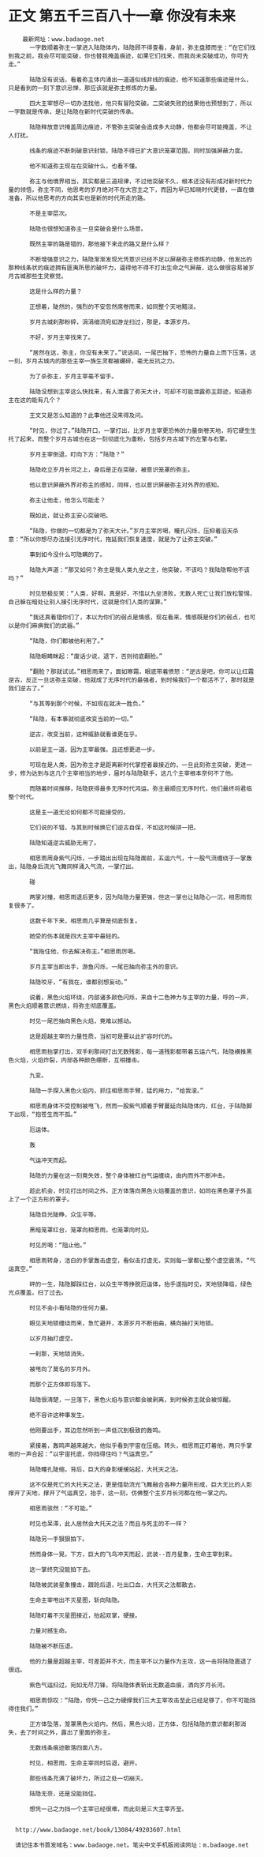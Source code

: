 # 正文 第五千三百八十一章 你没有未来
        最新网址：www.badaoge.net
          一字数顺着弥主一掌进入陆隐体内，陆隐顾不得查看，身前，弥主盘膝而坐：“在它们找到我之前，我会尽可能突破，你也替我掩盖痕迹，如果它们找来，而我尚未突破成功，你可先走。”
      
          陆隐没有说话，看着弥主体内涌出一道道似线非线的痕迹，他不知道那些痕迹是什么，只是看到的一刻下意识忌惮，那应该就是弥主修炼的力量。
      
          四大主宰想尽一切办法找他，他只有冒险突破。二突破失败的结果他也预想到了，所以一字数就是传承，是让陆隐在新时代突破的传承。
      
          陆隐释放意识掩盖周边痕迹，不管弥主突破会造成多大动静，他都会尽可能掩盖，不让人打扰。
      
          线条的痕迹不断刺破意识封锁，陆隐不得已扩大意识笼罩范围，同时加强屏蔽力度。
      
          他不知道弥主现在在突破什么，也看不懂。
      
          弥主与他境界相当，其实都是三道规律，不过他突破不久，根本还没有形成对新时代力量的领悟，弥主不同，他思考的岁月绝对不在大宫主之下，而因为早已知晓时代更替，一直在做准备，所以他思考的方向其实也是新的时代所走的路。
      
          不是主宰层次。
      
          陆隐也很想知道弥主一旦突破会是什么场景。
      
          既然主宰的路是错的，那他接下来走的路又是什么样？
      
          不断增强意识之力，陆隐渐渐发现光凭意识已经不足以屏蔽弥主修炼的动静，他发出的那种线条状的痕迹拥有匪夷所思的破坏力，逼得他不得不打出生命之气屏蔽，这么做很容易被岁月古城那些生灵察觉。
      
          这是什么样的力量？
      
          正想着，陡然的，强烈的不安忽然席卷而来，如同整个天地黯淡。
      
          岁月古城刹那粉碎，涓涓细流宛如游龙扫过，那是，本源岁月。
      
          不好，岁月主宰找来了。
      
          “居然在这，弥主，你没有未来了。”说话间，一尾巴抽下，恐怖的力量自上而下压落，这一刻，岁月古城内的那些主宰一族生灵都被碾碎，毫无反抗之力。
      
          为了杀弥主，岁月主宰毫不留手。
      
          陆隐没想到主宰这么快找来，有人泄露了弥天大计，可却不可能泄露弥主踪迹，知道弥主在这的能有几个？
      
          王文又是怎么知道的？此事他还没来得及问。
      
          “时见，你过了。”陆隐开口，一掌打出，比岁月主宰更恐怖的力量倒卷天地，将它硬生生托了起来，而整个岁月古城也在这一刻彻底化为齑粉，包括岁月古城下的左擎与右擎。
      
          岁月主宰倒退，盯向下方：“陆隐？”
      
          陆隐屹立岁月长河之上，身后是正在突破，被意识笼罩的弥主。
      
          他以意识屏蔽外界对弥主的感知，同样，也以意识屏蔽弥主对外界的感知。
      
          弥主让他走，他怎么可能走？
      
          既如此，就让弥主安心突破吧。
      
          “陆隐，你做的一切都是为了弥天大计。”岁月主宰厉喝，瞳孔闪烁，压抑着滔天杀意：“所以你想尽办法接引无序时代，拖延我们恢复速度，就是为了让弥主突破。”
      
          事到如今没什么可隐瞒的了。
      
          陆隐大声道：“那又如何？弥主是我人类九垒之主，他突破，不该吗？我陆隐帮他不该吗？”
      
          时见怒极反笑：“人类，好啊，真是好，不惜以九垒溃败，无数人死亡让我们放松警惕，自己躲在暗处让别人接引无序时代，这就是你们人类的谋算。”
      
          “我还真看错你们了，本以为你们的弱点是情感，现在看来，情感既是你们的弱点，也可以是你们麻痹我们的武器。”
      
          “陆隐，你们都被他利用了。”
      
          陆隐眼睛眯起：“废话少说，退下，否则彻底翻脸。”
      
          “翻脸？那就试试。”相思雨来了，面如寒霜，眼底带着愤怒：“逆古是吧，你可以让红霜逆古，反正一旦这弥主突破，他就成了无序时代的最强者，到时候我们一个都活不了，那时就是我们逆古了。”
      
          “与其等到那个时候，不如现在就决一胜负。”
      
          “陆隐，有本事就彻底改变当前的一切。”
      
          逆古，改变当前，这种威胁就看谁更在乎。
      
          以前是主一道，因为主宰最强，且还想更进一步。
      
          可现在是人类，因为弥主才是距离新时代掌控者最接近的，一旦此刻弥主突破，更进一步，修为达到与这几个主宰相当的地步，届时与陆隐联手，这几个主宰根本奈何不了他。
      
          而随着时间推移，陆隐获得最多无序时代鸿运，弥主最顺应无序时代，他们最终将君临整个时代。
      
          这是主一道无论如何都不可能接受的。
      
          它们说的不错，与其到时候换它们逆古自保，不如这时候拼一把。
      
          陆隐知道逆古威胁无用了。
      
          相思雨周身紫气闪烁，一步踏出出现在陆隐面前，五运六气，十一股气流缠绕于一掌轰出，陆隐身后流光飞舞同样涌入气流，一掌打出。
      
          碰
      
          两掌对撞，相思雨退后更多，因为陆隐力量更强，但这一掌也让陆隐心一沉，相思雨恢复很多了。
      
          这数千年下来，相思雨几乎算是彻底恢复。
      
          她受的伤本就是四大主宰中最轻的。
      
          “我拖住他，你去解决弥主。”相思雨厉喝。
      
          岁月主宰当即出手，游鱼闪烁，一尾巴抽向弥主外的意识。
      
          陆隐咬牙，“有我在，谁都别想妄动。”
      
          说着，黑色火焰环绕，内部诸多颜色闪烁，来自十二色神力与主宰的力量，呼的一声，黑色火焰顺着意识燃烧，将弥主彻底覆盖。
      
          时见一尾巴抽向黑色火焰，竟难以撼动。
      
          这是超越主宰的力量性质，当初可是要以此扩容时代的。
      
          相思雨抬掌打出，双手刹那间打出无数残影，每一道残影都带着五运六气，陆隐横推黑色火焰，火焰炸裂，内部各种颜色绷断，互相撞击。
      
          九变。
      
          陆隐一手探入黑色火焰内，抓住相思雨手臂，猛的用力，“给我滚。”
      
          相思雨身体不受控制被甩飞，然而一股紫气顺着手臂蔓延向陆隐体内，红台，于陆隐脚下出现，“抱苍生而不孤。”
      
          厄运体。
      
          轰
      
          气运冲天而起。
      
          陆隐的力量在这一刻竟失效，整个身体被红台气运缠绕，由内而外不断冲击。
      
          趁此机会，时见打出时间之外，正方体落向黑色火焰覆盖的意识，如同在黑色罩子外盖上了一个正方形的罩子。
      
          陆隐目光陡睁，众生平等。
      
          黑暗笼罩红台，笼罩向相思雨，也笼罩向时见。
      
          时见厉喝：“阻止他。”
      
          相思雨转身，洁白的手掌轰击虚空，看似击打虚无，实则每一掌都让整个虚空震荡，“气运真空。”
      
          砰的一生，陆隐脚踩红台，以众生平等挣脱厄运体，抬手遥指时见，天地锁降临，绿色光点覆盖，扫了过去。
      
          时见不会小看陆隐的任何力量。
      
          眼见天地锁缠绕而来，急忙避开，本源岁月不断扭曲，横向抽打天地锁。
      
          以岁月抽打虚空。
      
          一刹那，天地锁消失。
      
          被甩向了莫名的岁月外。
      
          而那个正方体即将落下。
      
          陆隐很清楚，一旦落下，黑色火焰与意识都会被剥离，到时候弥主就会被惊醒。
      
          绝不容许这种事发生。
      
          他刚要出手，耳边忽然听到一声低沉到极致的轰鸣。
      
          紧接着，轰鸣声越来越大，他似乎看到宇宙在压缩。转头，相思雨正盯着他，两只手掌啪的一声合起：“以宇宙托底，你挡得住吗？气运真空。”
      
          陆隐瞳孔陡缩，背后，巨大的身影缓缓站起，大托天之法。
      
          这不仅是死亡的大托天之法，更是借助流光飞舞融合各种力量所形成，巨大无比的人影撑开了天地，撑开了气运真空，抬手，这一刻，仿佛整个主岁月长河都在他一掌之内。
      
          相思雨骇然：“不可能。”
      
          时见也呆滞，此人居然会大托天之法？而且与死主的不一样？
      
          陆隐另一手狠狠拍下。
      
          然而身体一晃，下方，巨大的飞鸟冲天而起，武装--百月星象，生命主宰到来。
      
          这一掌终究没能拍下去。
      
          陆隐被武装星象撞击，踉跄后退，吐出口血，大托天之法都散去。
      
          生命主宰甩出不灭星图，斩向陆隐。
      
          陆隐盯着不灭星图接近，抬起双掌，硬接。
      
          力量对撼生命。
      
          陆隐被不断压退。
      
          他的力量是超越主宰，可差距并不大，而主宰不以力量作为主攻，这一击将陆隐震退了很远。
      
          紫色气运扫过，宛如无尽刀锋，将陆隐体表斩出无数道血痕，洒向岁月长河。
      
          相思雨惊叹：“陆隐，你凭一己之力硬撑我们三大主宰攻击至此已经足够了，你不可能挡得住我们。”
      
          正方体坠落，笼罩黑色火焰内，然后，黑色火焰，正方体，包括陆隐的意识都刹那消失，去了时间之外，露出了里面的弥主。
      
          无数线条痕迹散落四面八方。
      
          时见，相思雨，生命主宰同时后退，避开。
      
          那些线条充满了破坏力，所过之处一切崩灭。
      
          陆隐无奈，还是没能挡住。
      
          想凭一己之力挡一个主宰已经很难，而此刻是三大主宰齐至。
      
      
      http://www.badaoge.net/book/13084/49203607.html
      
      请记住本书首发域名：www.badaoge.net。笔尖中文手机版阅读网址：m.badaoge.net